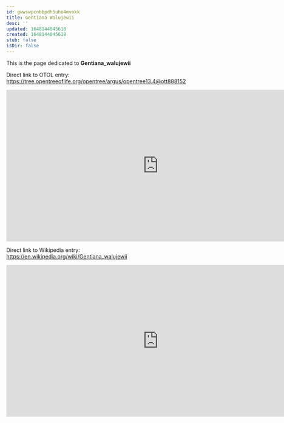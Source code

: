 ```yaml
---
id: gwwswpcnbbpdh5uho4mvokk
title: Gentiana Walujewii
desc: ''
updated: 1648144045618
created: 1648144045618
stub: false
isDir: false
---
```

This is the page dedicated to **Gentiana_walujewii**


Direct link to OTOL entry: https://tree.opentreeoflife.org/opentree/argus/opentree13.4@ott888152



<html>
    <body>
    <iframe src="https://tree.opentreeoflife.org/opentree/argus/opentree13.4@ott888152"
    width="800" height="400" frameborder="0" allowfullscreen> </iframe>
    </body>
</html>
    


Direct link to Wikipedia entry: https://en.wikipedia.org/wiki/Gentiana_walujewii



<html>
    <body>
    <iframe src="https://en.wikipedia.org/wiki/Gentiana_walujewii"
    width="800" height="400" frameborder="0" allowfullscreen> </iframe>
    </body>
</html>
    

